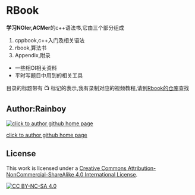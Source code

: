 # RBook

**学习NOIer,ACMer**的c++语法书,它由三个部分组成

1. cppbook,c++入门及相关语法
2. rbook,算法书
3. Appendix,附录
  - 一些相OI相关资料
  - 平时写题目中用到的相关工具

目录的标题带有 📺  标记的表示,我有录制对应的视频教程,请到[Rbook的仓库](https://github.com/rbookr/RBook)查找


## Author:Rainboy


[![click to author github home page](https://github.com/rainboylvx.png?size=200)](https://github.com/Rainboylvx/)

[click to author github home page](https://github.com/Rainboylvx/)


## License

This work is licensed under a [Creative Commons Attribution-NonCommercial-ShareAlike 4.0 International License](http://creativecommons.org/licenses/by-nc-sa/4.0/).

[![CC BY-NC-SA 4.0](https://camo.githubusercontent.com/7af524e82af24d98f89dde7c9c9a3849af52e420a66da140b7c7ae92bf7512d5/68747470733a2f2f6c6963656e7365627574746f6e732e6e65742f6c2f62792d6e632d73612f342e302f38387833312e706e67)](http://creativecommons.org/licenses/by-nc-sa/4.0/)
